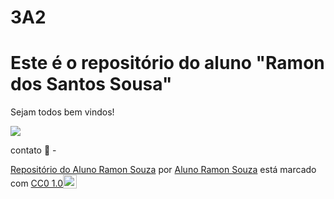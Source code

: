 # 3A2

# Este é o repositório do aluno "Ramon dos Santos Sousa" 

Sejam todos bem vindos!

![](https://media1.tenor.com/m/AmtGg5GiqIAAAAAC/shaquille-o-neal-excited.gif)

contato 📧 - 

<p xmlns:cc="http://creativecommons.org/ns#" xmlns:dct="http://purl.org/dc/terms/"><a property="dct:title" rel="cc:attributionURL" href="https://github.com/Rssoussa">Repositório do Aluno Ramon Souza</a> por <a rel="cc:attributionURL dct:creator" property="cc:attributionName" href="["https://github.com/Rssoussa">Aluno Ramon Souza</a> está marcado com <a href=" https://creativecommons.org/publicdomain/zero/1.0/?ref=chooser-v1" target="_blank" rel="licença noopener noreferrer" style="display:inline-block;" >CC0 1.0<img style="altura:22px!importante; margem-esquerda: 3px; vertical-align:text-bottom;" src="https://mirrors.creativecommons.org/presskit/icons/cc.svg?ref=chooser-v1" alt=""><img style="height:22px!important; margem-esquerda: 3px; vertical-align:text-bottom;" src="https://mirrors.creativecommons.org/presskit/icons/zero.svg?ref=chooser-v1" alt=""></a></p>
